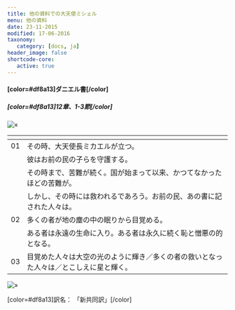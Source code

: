 ```yaml
---
title: 他の資料での大天使ミシェル
menu: 他の資料
date: 23-11-2015
modified: 17-06-2016
taxonomy:
   category: [docs, ja]
header_image: false
shortcode-core:
   active: true
---
```



#### [color=#df8a13]ダニエル書[/color]　

##### [color=#df8a13]12章、1-3節[/color]

![«][«]  

|   | <span hidden>hidden</span> | 
| - | -------------------------- | 
| 01 | その時、大天使長ミカエルが立つ。 |
|  | 彼はお前の民の子らを守護する。 |  
|  | その時まで、苦難が続く。国が始まって以来、かつてなかったほどの苦難が。 | 
|  | しかし、その時には救われるであろう。お前の民、あの書に記された人々は。 | 
| 02 | 多くの者が地の塵の中の眠りから目覚める。 | 
|  | ある者は永遠の生命に入り。ある者は永久に続く恥と憎悪の的となる。 | 
| 03 | 目覚めた人々は大空の光のように輝き／多くの者の救いとなった人々は／とこしえに星と輝く。 | 

![»][»]   

[color=#df8a13]訳名： 「新共同訳」[/color]

[«]: /fr/images/quotesleft.svg?classes=caracter-icon
[»]: /fr/images/quotesright.svg?classes=caracter-icon